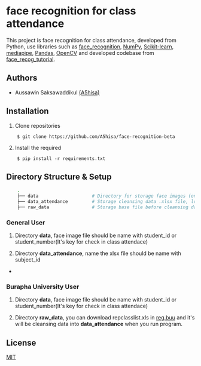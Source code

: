 # face recognition for class attendance

This project is face recognition for class attendance, developed from Python, use libraries such as [face_recognition](https://github.com/ageitgey/face_recognition), [NumPy](https://numpy.org/), [Scikit-learn](https://scikit-learn.org/), [mediapipe](https://pypi.org/project/mediapipe/), [Pandas](https://pandas.pydata.org/), [OpenCV](https://pypi.org/project/opencv-python/) and developed codebase from [face_recog_tutorial](https://github.com/jsammarco/face_recog_tutorial).


## Authors

- Aussawin Saksawaddikul [(A5hisa)](https://www.github.com/A5hisa)

## Installation

1. Clone repositories

```shell
    $ git clone https://github.com/A5hisa/face-recognition-beta
```

2. Install the required

```shell
    $ pip install -r requirements.txt
```

## Directory Structure & Setup

```bash
    .
    ├── data                    # Directory for storage face images (only .jpg and .png images are supported)
    ├── data_attendance         # Storage cleansing data .xlsx file, log file, list_subject file
    ├── raw_data                # Storage base file before cleansing data (only .xls files)
```

### General User

1. Directory **data**, face image file should be name with student_id or student_number(It's key for check in class attendace)


2. Directory **data_attendance**, name the xlsx file should be name with subject_id

- 

### Burapha University User

1. Directory **data**, face image file should be name with student_id or student_number(It's key for check in class attendace)


2. Directory **raw_data**, you can download repclasslist.xls in [reg.buu](https://reg.buu.ac.th/) and it's will be cleansing data into **data_attendance** when you run program.


## License

[MIT](https://choosealicense.com/licenses/mit/)